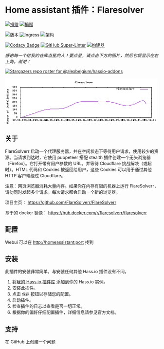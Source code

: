 # Home assistant 插件：Flaresolver

[![捐赠][donation-badge]](https://www.buymeacoffee.com/alexbelgium)
[![捐赠][paypal-badge]](https://www.paypal.com/donate/?hosted_button_id=DZFULJZTP3UQA)

![版本](https://img.shields.io/badge/dynamic/json?label=Version&query=%24.version&url=https%3A%2F%2Fraw.githubusercontent.com%2Falexbelgium%2Fhassio-addons%2Fmaster%2Fflaresolverr%2Fconfig.json)
![Ingress](https://img.shields.io/badge/dynamic/json?label=Ingress&query=%24.ingress&url=https%3A%2F%2Fraw.githubusercontent.com%2Falexbelgium%2Fhassio-addons%2Fmaster%2Fflaresolverr%2Fconfig.json)
![架构](https://img.shields.io/badge/dynamic/json?color=success&label=Arch&query=%24.arch&url=https%3A%2F%2Fraw.githubusercontent.com%2Falexbelgium%2Fhassio-addons%2Fmaster%2Fflaresolverr%2Fconfig.json)

[![Codacy Badge](https://app.codacy.com/project/badge/Grade/9c6cf10bdbba45ecb202d7f579b5be0e)](https://www.codacy.com/gh/alexbelgium/hassio-addons/dashboard?utm_source=github.com&utm_medium=referral&utm_content=alexbelgium/hassio-addons&utm_campaign=Badge_Grade)
[![GitHub Super-Linter](https://img.shields.io/github/actions/workflow/status/alexbelgium/hassio-addons/weekly-supelinter.yaml?label=Lint%20code%20base)](https://github.com/alexbelgium/hassio-addons/actions/workflows/weekly-supelinter.yaml)
[![构建器](https://img.shields.io/github/actions/workflow/status/alexbelgium/hassio-addons/onpush_builder.yaml?label=Builder)](https://github.com/alexbelgium/hassio-addons/actions/workflows/onpush_builder.yaml)

[donation-badge]: https://img.shields.io/badge/Buy%20me%20a%20coffee%20(no%20paypal)-%23d32f2f?logo=buy-me-a-coffee&style=flat&logoColor=white
[paypal-badge]: https://img.shields.io/badge/Buy%20me%20a%20coffee%20with%20Paypal-0070BA?logo=paypal&style=flat&logoColor=white

_感谢每一个给我的仓库点星的人！要点星，请点击下方的图片，然后它将显示在右上角。谢谢！_

[![Stargazers repo roster for @alexbelgium/hassio-addons](https://raw.githubusercontent.com/alexbelgium/hassio-addons/master/.github/stars2.svg)](https://github.com/alexbelgium/hassio-addons/stargazers)

![下载增长](https://raw.githubusercontent.com/alexbelgium/hassio-addons/master/flaresolverr/stats.png)

## 关于

FlareSolverr 启动一个代理服务器，并在空闲状态下等待用户请求，使用较少的资源。当请求到达时，它使用 puppeteer 搭配 stealth 插件创建一个无头浏览器（Firefox）。它打开带有用户参数的 URL，并等待 Cloudflare 挑战解决（或超时）。HTML 代码和 Cookies 被返回给用户，这些 Cookies 可以用于通过其他 HTTP 客户端绕过 Cloudflare。

注意：网页浏览器消耗大量内存。如果你在内存有限的机器上运行 FlareSolverr，请勿同时发起多个请求。每次请求都会启动一个新的浏览器。

项目主页： https://github.com/FlareSolverr/FlareSolverr

基于的 docker 镜像： https://hub.docker.com/r/flaresolverr/flaresolverr

## 配置

Webui 可以在 <http://homeassistant:port> 找到

## 安装

此插件的安装非常简单，与安装任何其他 Hass.io 插件没有不同。

1. [将我的 Hass.io 插件库][repository] 添加到你的 Hass.io 实例。
1. 安装此插件。
1. 点击 `保存` 按钮以存储您的配置。
1. 启动插件。
1. 检查插件的日志以查看是否一切正常。
1. 根据你的偏好仔细配置插件，详细信息请参见官方文档。

## 支持

在 GitHub 上创建一个问题

[repository]: https://github.com/alexbelgium/hassio-addons